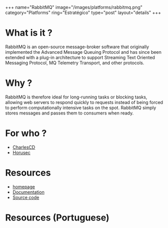 +++
name="RabbitMQ"
image="/images/platforms/rabbitmq.png"
category="Platforms"
ring="Estratégico"
type="post"
layout="details"
+++

# What is it ?

RabbitMQ is an open-source message-broker software that originally implemented the Advanced Message Queuing Protocol and has since been extended with a plug-in architecture to support Streaming Text Oriented Messaging Protocol, MQ Telemetry Transport, and other protocols.

# Why ?

RabbitMQ is therefore ideal for long-running tasks or blocking tasks, allowing web servers to respond quickly to requests instead of being forced to perform computationally intensive tasks on the spot. RabbitMQ simply stores messages and passes them to consumers when ready.


# For who ?
* [CharlesCD](https://charlescd.io/)
* [Horusec](https://horusec.io/site/)

# Resources
* [homepage](https://prometheus.io/)
* [Documentation](https://prometheus.io/docs/introduction/overview/)
* [Source code](https://github.com/prometheus/prometheus)


# Resources (Portuguese)

